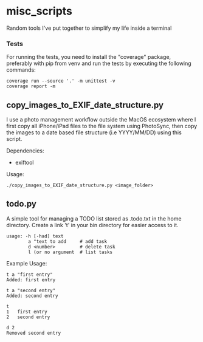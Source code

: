 # misc_scripts
Random tools I've put together to simplify my life inside a terminal

### Tests
For running the tests, you need to install the "coverage" package, preferably with pip from venv and run the
tests by executing the following commands:
```
coverage run --source '.' -m unittest -v
coverage report -m
```


## copy_images_to_EXIF_date_structure.py
I use a photo management workflow outside the MacOS ecosystem where I first
copy all iPhone/iPad files to the file system using PhotoSync, then copy the
images to a date based file structure (i.e YYYY/MM/DD) using this script.

Dependencies:
- exiftool

Usage:
```
./copy_images_to_EXIF_date_structure.py <image_folder>
```

## todo.py
A simple tool for managing a TODO list stored as .todo.txt in the home
directory. Create a link 't' in your bin directory for easier access to it.

```
usage: -h [-had] text
        a "text to add     # add task
        d <number>         # delete task
        l (or no argument  # list tasks
```

Example Usage:
```
t a "first entry"
Added: first entry

t a "second entry"
Added: second entry

t
1   first entry
2   second entry

d 2
Removed second entry
```
